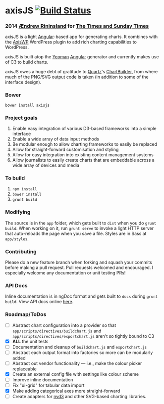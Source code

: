 # axisJS [![Build Status](https://travis-ci.org/times/axisJS.svg?branch=master)](https://travis-ci.org/times/axisJS)
### 2014 [Ændrew Rininsland](http://www.github.com/aendrew) for [The Times and Sunday Times](http://www.github.com/times)

axisJS is a light [Angular](http://angularjs.org)-based app for generating charts. It combines with
the [AxisWP](http://www.github.com/times/Axis) WordPress plugin to
add rich charting capabilities to WordPress.

axisJS is built atop the [Yeoman](http://github.com/yeoman) [Angular](http://github.com/yeoman/generator-angular)
generator and currently makes use of C3 to build charts.

axisJS owes a huge debt of gratitude to [Quartz](http://www.qz.com)'s [ChartBuilder](http://quartz.github.io/ChartBuilder),
from where much of the PNG/SVG output code is taken (in addition to some of the interface design).

### Bower

`bower install axisjs`

### Project goals

1. Enable easy integration of various D3-based frameworks into a simple interface
2. Enable a wide array of data input methods
3. Be modular enough to allow charting frameworks to easily be replaced
4. Allow for straight-forward customisation and styling
5. Allow for easy integration into existing content management systems
6. Allow journalists to easily create charts that are embeddable across a wide array of devices and media


### To build

1. `npm install`
2. `bower install`
3. `grunt build`

### Modifying

The source is in the `app` folder, which gets built to `dist` when you do `grunt build`.
When working on it, run `grunt serve` to invoke a light HTTP server that auto-reloads the page
when you save a file. Styles are in Sass at `app/styles`.

### Contributing

Please do a new feature branch when forking and squash your commits before
making a pull request. Pull requests welcomed and encouraged. I especially welcome
any documentation or unit testing PRs!

### API Docs

Inline documentation is in ngDoc format and gets built to `docs` during `grunt build`.
View API docs online [here](http://times.github.io/axisJS/docs/).

### Roadmap/ToDos

- [ ] Abstract chart configuration into a provider so that `app/scripts/directives/buildchart.js`
      and `app/scripts/directives/exportchart.js` aren't so tightly bound to C3
- [x] **ALL** the unit tests
- [ ] Documentation and cleanup of `buildchart.js` and `exportchart.js`
- [ ] Abstract each output format into factories so more can be modularly added
- [ ] Abstract out vendor functionality — i.e., make the colour picker replaceable
- [x] Create an external config file with settings like colour scheme
- [ ] Improve inline documentation
- [ ] Fix "ui-grid" for tabular data import
- [x] Make adding categorical axes more straight-forward
- [ ] Create adapters for [nvd3](http://www.nvd3.org) and other SVG-based charting libraries.
